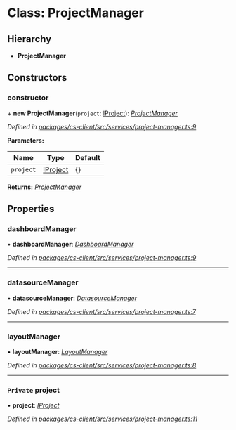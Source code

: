 # Class: ProjectManager

## Hierarchy

* **ProjectManager**

## Constructors

###  constructor

\+ **new ProjectManager**(`project`: [IProject](../interfaces/_cs_core_src_project_project_.iproject.md)): *[ProjectManager](_cs_client_src_services_project_manager_.projectmanager.md)*

*Defined in [packages/cs-client/src/services/project-manager.ts:9](https://github.com/TNOCS/csnext/blob/34474da7/packages/cs-client/src/services/project-manager.ts#L9)*

**Parameters:**

Name | Type | Default |
------ | ------ | ------ |
`project` | [IProject](../interfaces/_cs_core_src_project_project_.iproject.md) |  {} |

**Returns:** *[ProjectManager](_cs_client_src_services_project_manager_.projectmanager.md)*

## Properties

###  dashboardManager

• **dashboardManager**: *[DashboardManager](_cs_client_src_services_dashboard_manager_.dashboardmanager.md)*

*Defined in [packages/cs-client/src/services/project-manager.ts:9](https://github.com/TNOCS/csnext/blob/34474da7/packages/cs-client/src/services/project-manager.ts#L9)*

___

###  datasourceManager

• **datasourceManager**: *[DatasourceManager](_cs_client_src_services_datasource_manager_.datasourcemanager.md)*

*Defined in [packages/cs-client/src/services/project-manager.ts:7](https://github.com/TNOCS/csnext/blob/34474da7/packages/cs-client/src/services/project-manager.ts#L7)*

___

###  layoutManager

• **layoutManager**: *[LayoutManager](_cs_client_src_services_layout_manager_.layoutmanager.md)*

*Defined in [packages/cs-client/src/services/project-manager.ts:8](https://github.com/TNOCS/csnext/blob/34474da7/packages/cs-client/src/services/project-manager.ts#L8)*

___

### `Private` project

• **project**: *[IProject](../interfaces/_cs_core_src_project_project_.iproject.md)*

*Defined in [packages/cs-client/src/services/project-manager.ts:11](https://github.com/TNOCS/csnext/blob/34474da7/packages/cs-client/src/services/project-manager.ts#L11)*
